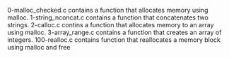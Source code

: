 0-malloc_checked.c contains a  function that allocates memory using malloc.
1-string_nconcat.c contains a function that concatenates two strings.
2-calloc.c contins a function that allocates memory to an array using malloc.
3-array_range.c contains a function that creates an array of integers.
100-realloc.c contains  function that reallocates a memory block using malloc and free

